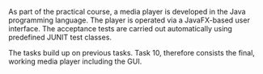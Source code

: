 As part of the practical course, a media player is developed in the Java programming language. The player is
operated via a JavaFX-based user interface. The acceptance tests are carried out automatically using predefined JUNIT test classes.

The tasks build up on previous tasks. Task 10, therefore consists the final, working media player including the GUI.
